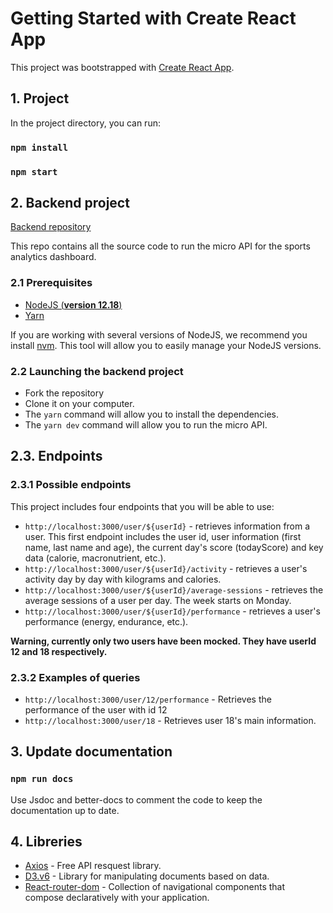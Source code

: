 # Getting Started with Create React App

This project was bootstrapped with [Create React App](https://github.com/facebook/create-react-app).

## 1. Project

In the project directory, you can run:

### `npm install`

### `npm start`

## 2. Backend project

[Backend repository](https://github.com/elodie-baeza/P9-front-end-dashboard)

This repo contains all the source code to run the micro API for the sports analytics dashboard.

### 2.1 Prerequisites

- [NodeJS (**version 12.18**)](https://nodejs.org/en/)
- [Yarn](https://yarnpkg.com/)

If you are working with several versions of NodeJS, we recommend you install [nvm](https://github.com/nvm-sh/nvm). This tool will allow you to easily manage your NodeJS versions.

### 2.2 Launching the backend project

- Fork the repository
- Clone it on your computer.
- The `yarn` command will allow you to install the dependencies.
- The `yarn dev` command will allow you to run the micro API.

## 2.3. Endpoints

### 2.3.1 Possible endpoints

This project includes four endpoints that you will be able to use: 

- `http://localhost:3000/user/${userId}` - retrieves information from a user. This first endpoint includes the user id, user information (first name, last name and age), the current day's score (todayScore) and key data (calorie, macronutrient, etc.).
- `http://localhost:3000/user/${userId}/activity` - retrieves a user's activity day by day with kilograms and calories.
- `http://localhost:3000/user/${userId}/average-sessions` - retrieves the average sessions of a user per day. The week starts on Monday.
- `http://localhost:3000/user/${userId}/performance` - retrieves a user's performance (energy, endurance, etc.).


**Warning, currently only two users have been mocked. They have userId 12 and 18 respectively.**

### 2.3.2 Examples of queries

- `http://localhost:3000/user/12/performance` - Retrieves the performance of the user with id 12
- `http://localhost:3000/user/18` - Retrieves user 18's main information.

## 3. Update documentation

### `npm run docs`

Use Jsdoc and better-docs to comment the code to keep the documentation up to date.

## 4. Libreries

- [Axios](https://www.npmjs.com/package/axios) - Free API resquest library.
- [D3.v6](https://d3js.org/) - Library for manipulating documents based on data.
- [React-router-dom](https://reactrouter.com/) - Collection of navigational components that compose declaratively with your application.